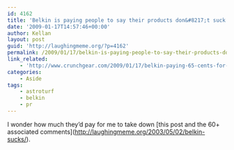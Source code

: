 ```yaml
---
id: 4162
title: 'Belkin is paying people to say their products don&#8217;t suck'
date: '2009-01-17T14:57:46+00:00'
author: Kellan
layout: post
guid: 'http://laughingmeme.org/?p=4162'
permalink: /2009/01/17/belkin-is-paying-people-to-say-their-products-dont-suck/
link_related:
    - 'http://www.crunchgear.com/2009/01/17/belkin-paying-65-cents-for-good-reviews-on-newegg-and-amazon/'
categories:
    - Aside
tags:
    - astroturf
    - belkin
    - pr
---
```


I wonder how much they’d pay for me to take down \[this post and the 60+ associated comments\](http://laughingmeme.org/2003/05/02/belkin-sucks/).